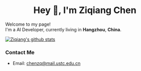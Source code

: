 
<h1 align="center">Hey 👋, I'm Ziqiang Chen</h1>

Welcome to my page!  
I'm a AI Developer, currently living in **Hangzhou**, **China**.

[![Ziqiang's github stats](https://github-readme-stats.vercel.app/api?username=Andy1314Chen&theme=vue)](https://github.com/Andy1314Chen)

### Contact Me
- Email: chenzq@mail.ustc.edu.cn


